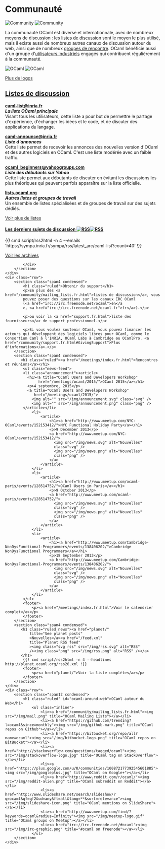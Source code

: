 <!-- ((! set title Communauté !)) ((! set community !)) ((! set nobreadcrumb !)) -->

<div class="container">
    <h1>Communauté</h1>
    <div class="row">
        <div class="span2">
            <img src="/img/community-large.svg" alt="Community" class="svg" />
            <img src="/img/community-large.png" alt="Community" class="png" />
        </div>
        <section id="community-leader" class="span6">
        <p>La communauté OCaml est diverse et internationnale, avec de nombreux moyens de discussion : les <a href="mailing_lists.fr.html">listes de discussion</a> sont le moyen le plus utilisé, mais il existe aussi de nombreux autres canaux de discussion autour du web, ainsi que de nombreux <a href="/meetings/index.fr.html">groupes de rencontre</a>.
        OCaml bénéficie aussi d'un groupe
        d'<a href="../learn/companies.html">utilisateurs industriels</a>
        engagés qui contribuent régulièrement à la communauté.</p>
        </section>
        <div class="span4">
            <img src="/img/colour-transparent-icon.svg" alt="OCaml"
			 class="svg" />
            <img src="/img/colour-icon-170x148.png" alt="OCaml" class="png" />
            <p><a href="/docs/logos.html">Plus de logos</a></p>
        </div>
    </div>
    <div class="row">
        <section class="span12 condensed">
            <h1 class="ruled"><a href="mailing_lists.fr.html">Listes de discussion</a></h1>
            <div class="row">
            <section class="span4 condensed">
                <p><strong><a href="https://sympa.inria.fr/sympa/arc/caml-list">caml-list@inria.fr</a></strong><br />
                <strong><em>La liste OCaml principale</em></strong><br />
                Visant tous les utilisateurs, cette liste a pour but de permettre le partage d'expérience, d'échanger les idées et le code, et de discuter des applications du langage.</p>
                <p><strong><a href="http://yquem.inria.fr/cgi-bin/mailman/listinfo/caml-announce">caml-announce@inria.fr</a></strong><br />
                <strong><em>Liste d'annonces</em></strong><br />
                Cette liste permet de recevoir les annonces des nouvelles version d'OCaml et des autres logiciels en OCaml. C'est une liste modérée avec un faible traffic.</p>
            </section>
            <section class="span4 condensed">
                <p><strong><a href="http://groups.yahoo.com/neo/groups/ocaml_beginners/info">ocaml_beginners@yahoogroups.com</a></strong><br />
                <strong><em>Liste des débutants sur Yahoo</em></strong><br />
                Cette liste permet aux débutants de discuter en évitant les discussions les plus théoriques qui peuvent parfois apparaître sur la liste officielle.</p>
                <p><strong><a href="http://lists.ocaml.org">lists.ocaml.org</a></strong><br />
                <strong><em>Autres listes et groupes de travail</em></strong><br />
                Un ensemble de listes spécialisées et de groupes de travail sur des sujets dédiés.</p>
                <footer>
                  <p><a href="/community/mailing_lists.fr.html">Voir plus de listes</a></p>
                </footer>
            </section>
            <section class="span4 condensed">
                <h4 class="news">
				  <a href="https://sympa.inria.fr/sympa/arc/caml-list/">
				    Les derniers sujets de discussion
				  </a>
				  <a href="https://sympa.inria.fr/sympa/rss/latest_arc/caml-list?count=40"
				     target="_blank"
					 title="Email RSS feed"
				     ><img class="svg rss" src="/img/rss.svg" alt="RSS"
					 /><img class="png" src="/img/rss.png" alt="RSS" /></a>
				</h4>
                {{! cmd script/rss2html -n 4 --emails 'https://sympa.inria.fr/sympa/rss/latest_arc/caml-list?count=40' !}}
            <footer>
                <p><a href="https://sympa.inria.fr/sympa/arc/caml-list/">Voir les archives</a></p>
            </footer>
            </section>

            </div>
        </section>
    </div>
    <div class="row">
        <section class="span4 condensed">
            <h1 class="ruled">Obtenir du support</h1>
            <p>En plus des <a href="/community/mailing_lists.fr.html">listes de discussion</a>, vous
            pouvez poser des questions sur les canaux IRC OCaml
            (<a href="irc://irc.freenode.net/ocaml">en</a
			>, <a href="irc://irc.freenode.net/ocaml-fr">fr</a>).</p>

            <p>ou voir la <a href="support.fr.html">liste des fournisseurs</a> de support professionnel.</p>

            <p>Si vous voulez soutenir OCaml, vous pouvez financer les acteurs qui développent des logiciels libres pour OCaml, comme le Consortium Caml à l'INRIA, OCaml Labs à Cambridge ou OCamlPro. <a href="/community/support.fr.html#GivingSupport">Plus d'informations</a>.</p>
        </section>
        <section class="span4 condensed">
           <h1 class="ruled"><a href="/meetings/index.fr.html">Rencontres et réunions</a></h1>
            <ul class="news-feed">
			<li class="announcement"><article>
			  <h1><a title="OCaml Users and Developers Workshop"
			       href="/meetings/ocaml/2015/">OCaml 2015</a></h1>
			  <p>4 septembre, 2015</p>
			  <a title="OCaml Users and Developers Workshop"
			     href="/meetings/ocaml/2015/">
                <img alt="" src="/img/announcement.svg" class="svg" />
                <img alt="" src="/img/announcement.png" class="png" />
			</article></li>
			    <li>
                    <article>
                        <h1><a href="http://www.meetup.com/NYC-OCaml/events/152153412/">NYC Functional Holiday Party</a></h1>
                        <p>9 December 2013</p>
                        <a href="http://www.meetup.com/NYC-OCaml/events/152153412/">
                          <img src="/img/news.svg" alt="Nouvelles"
						  class="svg" />
                          <img src="/img/news.png" alt="Nouvelles"
						  class="png" />
                        </a>
                    </article>
                </li>
                <li>
                    <article>
                        <h1><a href="http://www.meetup.com/ocaml-paris/events/128514752/">OCaml Users in Paris</a></h1>
                        <p>9 October 2013</p>
                        <a href="http://www.meetup.com/ocaml-paris/events/128514752/">
                          <img src="/img/news.svg" alt="Nouvelles"
						  class="svg" />
                          <img src="/img/news.png" alt="Nouvelles"
						  class="png" />
                        </a>
                    </article>
                </li>
                <li>
                    <article>
                        <h1><a href="http://www.meetup.com/Cambridge-NonDysFunctional-Programmers/events/138406202/">Cambridge NonDysFunctional Programmers</a></h1>
                        <p>18 September 2013</p>
                        <a href="http://www.meetup.com/Cambridge-NonDysFunctional-Programmers/events/138406202/">
                          <img src="/img/news.svg" alt="Nouvelles"
						  class="svg" />
                          <img src="/img/news.png" alt="Nouvelles"
						  class="png" />
                        </a>
                    </article>
                </li>
            </ul>
            <footer>
                <p><a href="/meetings/index.fr.html">Voir le calendrier complet</a></p>
            </footer>
        </section>
        <section class="span4 condensed">
           <h1 class="ruled news"><a href="planet/"
		       title="See planet posts"
			   >Nouvelles</a><a href="/feed.xml"
			   title="Planet RSS feed"
			   ><img class="svg rss" src="/img/rss.svg" alt="RSS"
			   /><img class="png" src="/img/rss.png" alt="RSS" /></a>
		   </h1>
            {{! cmd script/rss2html -n 4 --headlines http://planet.ocaml.org/rss20.xml !}}
            <footer>
                <p><a href="planet/">Voir la liste complète</a></p>
            </footer>
        </section>
    </div>
    <div class="row">
        <section class="span12 condensed">
            <h1 class="ruled" id="ocaml-around-web">OCaml autour du Web</h1>
                <ul class="inline">
                    <li><a href="/community/mailing_lists.fr.html"><img src="/img/mail.png" title="OCaml Mailing Lists"></a></li>
                    <li><a href="https://github.com/trending?l=ocaml&since=monthly"><img src="/img/github-mark.png" title="OCaml repos on Github"></a></li>
                    <li><a href="https://bitbucket.org/repo/all?name=ocaml"><img src="/img/bitbucket-logo.png" title="OCaml repos on BitBucket"></a></li>                
                    <li><a href="http://stackoverflow.com/questions/tagged/ocaml"><img src="/img/stackoverflow-logo.jpg" title="OCaml tag on StackOverflow"></a></li>
                    <li><a href="https://plus.google.com/u/0/communities/100872177392545601885"><img src="/img/googleplus.jpg" title="OCaml on Google+"></a></li>
                    <li><a href="http://www.reddit.com/r/ocaml/"><img src="/img/reddit-alien.png" title="OCaml subreddit on Reddit"></a></li>
                    <li><a href="http://www.slideshare.net/search/slideshow/?q=ocaml&qf=qf2&ud=any&ft=all&lang=**&sort=relevance"><img src="/img/slideshare-icon.png" title="OCaml mentions on SlideShare"></a></li>
                    <li><a href="http://www.meetup.com/find/?keywords=ocaml&radius=Infinity"><img src="/img/meetup-logo.gif" title="OCaml groups on Meetup"></a></li>
                    <li><a href="irc://irc.freenode.net/#ocaml"><img src="/img/irc-graphic.png" title="#ocaml on freenode"></a></li>
                </ul>
        </section>
    </div>
</div>
